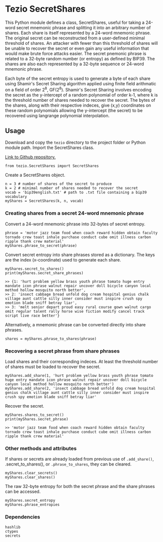 # Tezio SecretShares

This Python module defines a class, SecretShares, useful for taking a 24-word secret mnemonic phrase and splitting it into an arbitrary number of shares. Each share is itself represented by a 24-word mnemonic phrase. The original secret can be reconstructed from a user-defined minimal threshold of shares. An attacker with fewer than this threshold of shares will be unable to recover the secret or even gain any useful information that would make brute force attacks easier. The secret pnemonic phrase is related to a 32-byte random number (or entropy) as defined by BIP39. The shares are also each represented by a 32-byte sequence or 24-word mnemonic phrase. 

Each byte of the secret entropy is used to generate a byte of each share using Shamir's Secret Sharing algorithm applied using finite field arithmatic on a field of order 2<sup>8</sup>, GF(2<sup>8</sup>). Shamir's Secret Sharing involves encoding the secret as the y-intercept of a random polynomial of order k-1, where k is the threshold number of shares needed to recover the secret. The bytes of the shares, along with their respective indeces, give (x,y) coordinates on these random polynomials allowing the y-intercept (the secret) to be recovered using langrange polynomial interpolation. 

## Usage

Download and copy the <code>tezio</code> directory to the project folder or Python module path. Import the SecretShares class.

[Link to Github repository.](https://github.com/prof-groff/tezio)

    from tezio.SecretShares import SecretShares

Create a SecretShares object.

    n = 3 # number of shares of the secret to produce
    k = 2 # minimal number of shares needed to recover the secret
    vocab = 'bip39english.txt' # path to .txt file containing a bip39 vocabulary
    myShares = SecretShares(k, n, vocab)
    
### Creating shares from a secret 24-word mnemonic phrase

Convert a 24-word mnemonic phrase into 32-bytes of secret entropy.

    phrase = 'motor jazz team food when coach reward hidden obtain faculty tornado crew toast inhale purchase conduct cube omit illness carbon ripple thank crew material'
    myShares.phrase_to_secret(phrase)
    
Convert secret entropy into share phrases stored as a dictionary. The keys are the index (x-coordinate) used to generate each share.

    myShares.secret_to_shares()
    print(myShares.secret_share_phrases)
    
    >> {1: 'hurt problem yellow brass youth phrase tomato huge entry mandate icon phrase walnut repair uncover doll bicycle canyon local method hollow mosquito north better',
    >> 2: 'insect cabbage bread unfold dog cream hospital genius chalk village aunt cattle silly inner consider must inspire crush spy emotion blade sniff betray liar',
    >> 3: 'melt senior depart proud easy rural course gown walnut cargo omit regular talent rally horse wise fiction modify cancel track script live race better'}
 
Alternatively, a mnemonic phrase can be converted directly into share phrases.

    shares = myShares.phrase_to_shares(phrase)
    
### Recovering a secret phrase from share phrases

Load shares and their corresponding indeces. At least the threshold number of shares must be loaded to recover the secret.

    myShares.add_share(1, 'hurt problem yellow brass youth phrase tomato huge entry mandate icon phrase walnut repair uncover doll bicycle canyon local method hollow mosquito north better')
    myShares.add_share(2, 'insect cabbage bread unfold dog cream hospital genius chalk village aunt cattle silly inner consider must inspire crush spy emotion blade sniff betray liar'
    
Recover the secret.

    myShares.shares_to_secret()
    print(myShares.secret_phrase)
    
    >> 'motor jazz team food when coach reward hidden obtain faculty tornado crew toast inhale purchase conduct cube omit illness carbon ripple thank crew material'

### Other methods and attributes 

If shares or secrets are already loaded from previous use of <code>.add_share()</code>, </code>.secret_to_shares()</code>, or <code>.phrase_to_shares</code>, they can be cleared.

    myShares.clear_secrets()
    myShares.clear_shares()
    
The raw 32-byte entropy for both the secret phrase and the share phrases can be accessed.

    myShares.secret_entropy
    myShares.phrase_entropies
    
### Dependencies

    hashlib
    ctypes
    secrets
